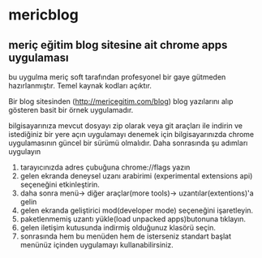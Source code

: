 # mericblog
meriç eğitim blog sitesine ait chrome apps uygulaması
----
bu uygulma meriç soft tarafından profesyonel bir gaye gütmeden hazırlanmıştır.
Temel kaynak kodları açıktır.

Bir blog sitesinden (http://mericegitim.com/blog) blog yazılarını alıp gösteren basit bir örnek uygulamadır. 

bilgisayarınıza mevcut dosyayı zip olarak veya git araçları ile indirin ve istediğiniz bir yere açın
uygulamayı denemek için bilgisayarınızda chrome uygulamasının güncel bir sürümü olmalıdır.
Daha sonrasında şu adımları uygulayın 

1) tarayıcınızda adres çubuğuna chrome://flags yazın
2) gelen ekranda deneysel uzanı arabirimi (experimental extensions api) seçeneğini etkinleştirin.
3) daha sonra menü-> diğer araçlar(more tools)-> uzantılar(extentions)'a gelin
4) gelen ekranda geliştirici mod(developer mode) seçeneğini işaretleyin.
5) paketlenmemiş uzantı yükle(load unpacked apps)butonuna tıklayın.
6) gelen iletişim kutusunda indirmiş olduğunuz klasörü seçin.
7) sonrasında hem bu menüden hem de isterseniz standart başlat menünüz içinden uygulamayı kullanabilirsiniz.
